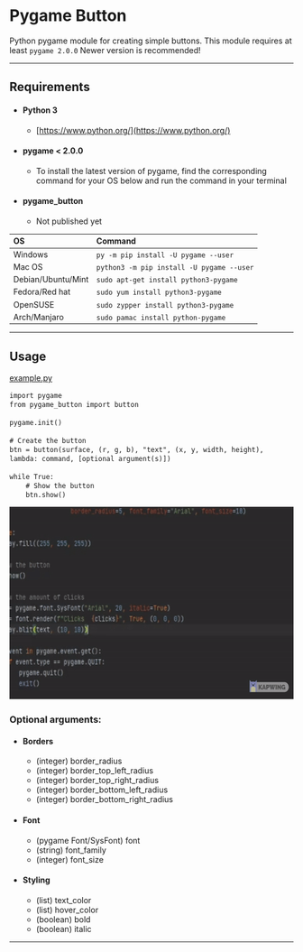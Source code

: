 # Pygame Button

Python pygame module for creating simple buttons. This module requires at least `pygame 2.0.0` Newer version is recommended!

---

## Requirements
- #### Python 3
    - [https://www.python.org/](https://www.python.org/)
- #### pygame < 2.0.0
    - To install the latest version of pygame, find the corresponding command for your OS below and run the command in your terminal
- #### pygame_button
    - Not published yet

| OS                 | Command                                   |
| :---               | :----                                     |
| Windows            | `py -m pip install -U pygame --user`      |
| Mac OS             | `python3 -m pip install -U pygame --user` |
| Debian/Ubuntu/Mint | `sudo apt-get install python3-pygame`     |
| Fedora/Red hat     | `sudo yum install python3-pygame`         |
| OpenSUSE           | `sudo zypper install python3-pygame`      |
| Arch/Manjaro       | `sudo pamac install python-pygame`        |

---

## Usage
[example.py](example.py)

```
import pygame
from pygame_button import button

pygame.init()

# Create the button
btn = button(surface, (r, g, b), "text", (x, y, width, height), lambda: command, [optional argument(s)])

while True:
    # Show the button
    btn.show()
```

<p align="center">
  <img width="600" height="341" src=".github/images/example.gif" alt="Example Image">
</p>

### Optional arguments:
- #### Borders
    - (integer) border_radius
    - (integer) border_top_left_radius
    - (integer) border_top_right_radius
    - (integer) border_bottom_left_radius
    - (integer) border_bottom_right_radius

- #### Font
    - (pygame Font/SysFont) font
    - (string) font_family
    - (integer) font_size

- #### Styling
    - (list) text_color
    - (list) hover_color
    - (boolean) bold
    - (boolean) italic
    
---
